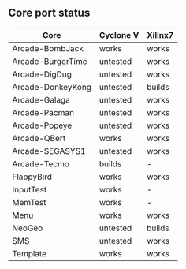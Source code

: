 ## Core port status

| **Core** | **Cyclone V** | **Xilinx7** |
--|--|--
|Arcade-BombJack   | works    | works |
|Arcade-BurgerTime | untested | works |
|Arcade-DigDug     | untested | works |
|Arcade-DonkeyKong | untested | builds|
|Arcade-Galaga     | untested | works |
|Arcade-Pacman     | untested | works |
|Arcade-Popeye     | untested | works |
|Arcade-QBert      | works    | works |
|Arcade-SEGASYS1   | untested | works |
|Arcade-Tecmo      | builds   | - |
|FlappyBird        | works    | works |
|InputTest         | works    | - |
|MemTest           | works    | - |
|Menu              | works    | works |
|NeoGeo            | untested | builds|
|SMS               | untested | works |
|Template          | works    | works |
